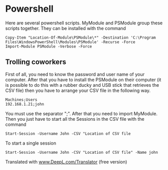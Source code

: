 # Powershell

Here are several powershell scripts. MyModule and PSModule group these scripts together.
They can be installed with the command
```pwsh
Copy-Item "Location-Of-Module\PSModule\*" -Destination 'C:\Program Files\WindowsPowerShell\Modules\PSModule' -Recurse -Force
Import-Module PSModule -Verbose -Force
```
## Trolling coworkers

First of all, you need to know the password and user name of your computer. After that you have to install the PSModule on their computer (it is possible to do this with a rubber ducky and USB stick that retrieves the CSV file) then you have to arrange your CSV file in the following way.
```
Machines;Users
192.168.1.21;john
```
You must use the separator ";". After that you need to import MyModule. Then you just have to start all the Sessions in the CSV file with the command 
```
Start-Session -Username John -CSV "Location of CSV file
```
To start a single session
```
Start-Session -Username John -CSV "Location of CSV file" -Name john
```

Translated with www.DeepL.com/Translator (free version)
